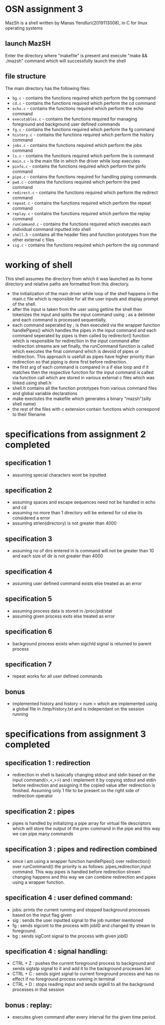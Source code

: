 
# OSN assignment 3

MazSh is a shell written by Manas Yendluri(2019113008), in C for linux operating systems

## launch MazSH

Enter the directory where "makefile" is present and execute "make && ./mazsh" command which will successfully launch the shell

## file structure

The main directory has the following files:

- `bg.c` - contains the functions required which perform the bg command
- `cd.c` - contains the functions required which perform the cd command
- `echo.c` - contains the functions required which perform the echo command
- `executables.c` - contains the functions required for managing foreground and background user defined commands
- `fg.c` - contains the functions required which perform the fg command
- `history.c` - contains the functions required which perform the history command
- `jobs.c` - contains the functions required which perform the jobs command
- `ls.c` - contains the functions required which perform the ls command
- `main.c` - is the main file in which the driver while loop executes 
- `pinfo.c` - contains the functions required which perform the pinfo command
- `pipe.c` - contains the functions required for handling piping commands 
- `pwd.c` - contains the functions required which perform the pwd command
- `redirect.c` - contains the functions required which perform the redirect command
- `repeat.c` - contains the functions required which perform the repeat command
- `replay.c` - contains the functions required which perform the replay command
- `runCommand.c` - contains the functions required which executes each individual command inputted into shell
- `shell.h` - contains all the header files and function prototypes from the other external c files 
- `sig.c` - contains the functions required which perform the sig command

# working of shell

This shell assumes the directory from which it was launched as its home directory and relative paths are formatted from this directory.

* the initialization of the main driver while loop of the shell happens in the main.c file which is reponsible for all the user inputs and display prompt of the shell.
* after the input is taken from the user using getline the shell then tokenizes the input and splits the input command using ; as a delimiter and each command is processed sequentially.
* each command seperated by ; is then executed via the wrapper function handlePipes() which handles the pipes in the input command and each command seperated by pipes is then called by redirector() function which is responsible for redirection in the input command after redirection streams are set finally, the runCommand function is called which executes the final command which is devoid of pipes or redirection. This approach is usefull as pipes have higher priority than redirection so that piping is done first before redirection.
* the first arg of each command is compared in a if else loop and if it matches then the respective function for the input command is called via function call which are stored in various external c files which was linked using shell.h
* shell.h contains all the function prototypes from various command files and global variable declarations 
* make exectutes the makefile which generates a binary "mazsh"(silly shell name) 
* the rest of the files with c extension contain functions which correspond to their filename

# specifications from assignment 2 completed

## specification 1

* assuming special characters wont be inputted 

## specification 2

* assuming spaces and escape sequences need not be handled in echo and cd
* assuming no more than 1 directory will be entered for cd else its considered a error
* assuming strlen(directory) is not greater than 4000

## specification 3

* assuming no of dirs entered in ls command will not be greater than 10 and each size of dir is not greater than 4000

## specification 4

* assuming user defined command exists else treated as an error

## specification 5 

* assuming process data is stored in /proc/pid/stat
* assuming given process exits else treated as error

## specification 6

* background process exists when sigchld signal is returned to parent process

## specification 7

* repeat works for all user defined commands

## bonus

* implemented history and history < num > which are implemented using a global file in /tmp/history.txt and is independant on the session running

# specifications from assignment 3 completed

## specification 1 : redirection
* redirection in shell is basically changing stdout and stdin based on the input command(>,<,>>) and i implement it by copying stdout and stdin before redirection and assigning it the copied value after redirection is finished. Assuming only 1 file to be present on the right side of redirection operator

## specification 2 : pipes
* pipes is handled by initializing a pipe array for virtual file descriptors which will store the output of the prev command in the pipe and this way we can pipe many commands 

## specification 3 : pipes and redirection combined
* since i am using a wrapper function handlePipes() over redirection() over runCommand() the priority is as follows: pipes,redirection,input command. This way pipes is handled before redirection stream changing happens and this way we can combine redirection and pipes using a wrapper function.

## specification 4 : user defined command:
* jobs: prints the current running and stopped background processes based on the input flag given
* sig : sends the user inputted signal to the job number mentioned
* fg : sends sigcont to the process with jobID and changed tty stream to foreground.
* bg : sends sigCont signal to the process with given jobID

## specification 4 : signal handling:
* CTRL + Z : pushes the current foreground process to background and sends sigtstp signal to it and add it to the background processes list
* CTRL + C : sends sigint signal to current foreground process and has no effect if no foreground process running in terminal
* CTRL + D : stops reading input and sends sigkill to all the background processes in that session

## bonus : replay:
 * executes given command after every interval for the given time period.